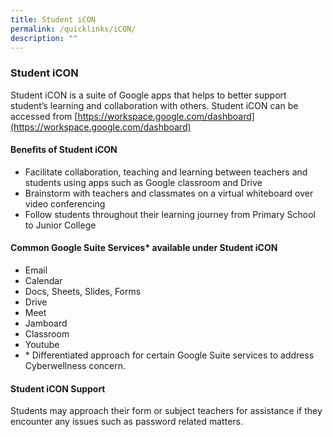 ```yaml
---
title: Student iCON
permalink: /quicklinks/iCON/
description: ""
---
```

### Student iCON

Student iCON is a suite of Google apps that helps to better support student’s learning and collaboration with others. Student iCON can be accessed from [https://workspace.google.com/dashboard](https://workspace.google.com/dashboard)

#### Benefits of Student iCON
*   Facilitate collaboration, teaching and learning between teachers and students using apps such as Google classroom and Drive
*   Brainstorm with teachers and classmates on a virtual whiteboard over video conferencing
*   Follow students throughout their learning journey from Primary School to Junior College

#### Common Google Suite Services\* available under Student iCON
*   Email
*   Calendar
*   Docs, Sheets, Slides, Forms
*   Drive
*   Meet
*   Jamboard
*   Classroom
*   Youtube
*   \* Differentiated approach for certain Google Suite services to address Cyberwellness concern.

#### Student iCON Support
Students may approach their form or subject teachers for assistance if they encounter any issues such as password related matters.